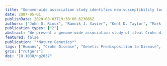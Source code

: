 ```yaml
---
title: "Genome-wide association study identifies new susceptibility loci for Crohn disease and implicates autophagy in disease pathogenesis"
date: 2007-05-01
publishDate: 2020-08-03T19:38:06.623866Z
authors: ["John D. Rioux", "Ramnik J. Xavier", "Kent D. Taylor", "Mark S. Silverberg", "Philippe Goyette", "Alan Huett", "Todd Green", "Petric Kuballa", "M. Michael Barmada", "Lisa Wu Datta", "Yin Yao Shugart", "Anne M. Griffiths", "Stephan R. Targan", "Andrew F. Ippoliti", "Edmond-Jean Bernard", "Ling Mei", "Dan L. Nicolae", "Miguel Regueiro", "L. Philip Schumm", "A. Hillary Steinhart", "Jerome I. Rotter", "Richard H. Duerr", "Judy H. Cho", "Mark J. Daly", "Steven R. Brant"]
publication_types: ["2"]
abstract: "We present a genome-wide association study of ileal Crohn disease and two independent replication studies that identify several new regions of association to Crohn disease. Specifically, in addition to the previously established CARD15 and IL23R associations, we identified strong and significantly replicated associations (combined P textless 10(-10)) with an intergenic region on 10q21.1 and a coding variant in ATG16L1, the latter of which was also recently reported by another group. We also report strong associations with independent replication to variation in the genomic regions encoding PHOX2B, NCF4 and a predicted gene on 16q24.1 (FAM92B). Finally, we demonstrate that ATG16L1 is expressed in intestinal epithelial cell lines and that functional knockdown of this gene abrogates autophagy of Salmonella typhimurium. Together, these findings suggest that autophagy and host cell responses to intracellular microbes are involved in the pathogenesis of Crohn disease."
featured: false
publication: "*Nature Genetics*"
tags: ["Humans", "Crohn Disease", "Genetic Predisposition to Disease", "Polymorphism", "Single Nucleotide", "Animals", "Mice", "Autophagy", "RNA Interference", "North America", "Autophagy-Related Proteins", "Carrier Proteins", "Transcription Factors", "Immunohistochemistry", "Gene Expression Profiling", "Chromosomes", "Human", "Pair 10", "HeLa Cells", "Homeodomain Proteins", "NADPH Oxidases", "Genetic Predisposition to Disease/*genetics", "Autophagy/*physiology", "Carrier Proteins/*genetics/metabolism", "Chromosomes", "Human", "Pair 10/*genetics", "Crohn Disease/*genetics/*physiopathology", "Homeodomain Proteins/genetics", "NADPH Oxidases/genetics", "Transcription Factors/genetics"]
grcs: ["rutgers"]
doi: "10.1038/ng2032"
---
```


